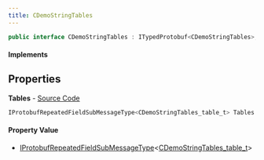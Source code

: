 ```yaml
---
title: CDemoStringTables
---
```


```csharp
public interface CDemoStringTables : ITypedProtobuf<CDemoStringTables>, INativeHandle
```

#### Implements

## Properties

**Tables** - [Source Code](https://github.com/swiftly-solution/swiftlys2/blob/master/managed/src/SwiftlyS2.Generated/Protobufs/Interfaces/CDemoStringTables.cs#L13)

```csharp
IProtobufRepeatedFieldSubMessageType<CDemoStringTables_table_t> Tables { get; }
```

#### Property Value

- [IProtobufRepeatedFieldSubMessageType](/docs/api/shared/netmessages/iprotobufrepeatedfieldsubmessagetype-1)<[CDemoStringTables_table_t](/docs/api/shared/protobufdefinitions/cdemostringtables_table_t)>

